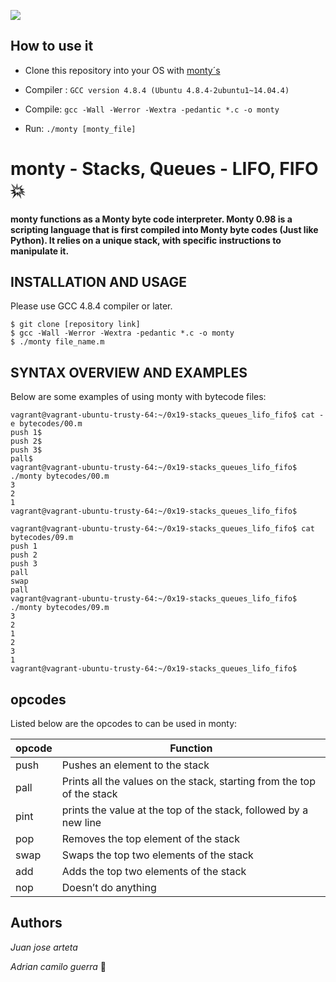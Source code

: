 [![](https://www.holbertonschool.com/holberton-logo.png)](https://www.holbertonschool.com/)



<h2>How to use it</h2>

- Clone this repository into your OS with [monty´s](https://github.com/jj131204/monty)

- Compiler :  `GCC version 4.8.4 (Ubuntu 4.8.4-2ubuntu1~14.04.4)`

-  Compile:  `gcc -Wall -Werror -Wextra -pedantic *.c -o monty`
-   Run:  `./monty [monty_file]`

# monty - Stacks, Queues - LIFO, FIFO 💥
#### monty functions as a Monty byte code interpreter. Monty 0.98 is a scripting language that is first compiled into Monty byte codes (Just like Python). It relies on a unique stack, with specific instructions to manipulate it.

## INSTALLATION AND USAGE
Please use GCC 4.8.4 compiler or later.

```
$ git clone [repository link]
$ gcc -Wall -Werror -Wextra -pedantic *.c -o monty
$ ./monty file_name.m
```

## SYNTAX OVERVIEW AND EXAMPLES
Below are some examples of using monty with bytecode files:

```
vagrant@vagrant-ubuntu-trusty-64:~/0x19-stacks_queues_lifo_fifo$ cat -e bytecodes/00.m
push 1$
push 2$
push 3$
pall$
vagrant@vagrant-ubuntu-trusty-64:~/0x19-stacks_queues_lifo_fifo$ ./monty bytecodes/00.m
3
2
1
vagrant@vagrant-ubuntu-trusty-64:~/0x19-stacks_queues_lifo_fifo$
```
```
vagrant@vagrant-ubuntu-trusty-64:~/0x19-stacks_queues_lifo_fifo$ cat bytecodes/09.m
push 1
push 2
push 3
pall
swap
pall
vagrant@vagrant-ubuntu-trusty-64:~/0x19-stacks_queues_lifo_fifo$ ./monty bytecodes/09.m
3
2
1
2
3
1
vagrant@vagrant-ubuntu-trusty-64:~/0x19-stacks_queues_lifo_fifo$
```
## opcodes
Listed below are the opcodes to can be used in monty:

opcode | Function
--------|---------------
push | Pushes an element to the stack
pall | Prints all the values on the stack, starting from the top of the stack
pint| prints the value at the top of the stack, followed by a new line
pop| Removes the top element of the stack
swap | Swaps the top two elements of the stack
 add | Adds the top two elements of the stack
 nop| Doesn’t do anything
## Authors

*Juan jose arteta*

*Adrian camilo guerra* 🎵
